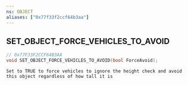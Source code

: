 ```yaml
---
ns: OBJECT
aliases: ["0x77f33f2ccf64b3aa"]
---
```

## SET_OBJECT_FORCE_VEHICLES_TO_AVOID

```c
// 0x77F33F2CCF64B3AA
void SET_OBJECT_FORCE_VEHICLES_TO_AVOID(bool ForceAvoid);
```

```
Set to TRUE to force vehicles to ignore the height check and avoid this object regardless of how tall it is
```
